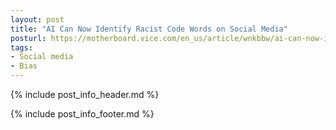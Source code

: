 ```yaml
---
layout: post
title: "AI Can Now Identify Racist Code Words on Social Media"
posturl: https://motherboard.vice.com/en_us/article/wnkbbw/ai-can-now-identify-racist-code-words-on-social-media
tags:
- Social media
- Bias
---
```


{% include post_info_header.md %}



<!--more-->
{% include post_info_footer.md %}
